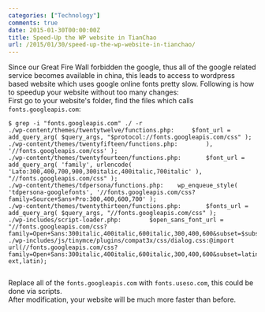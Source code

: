 ```yaml
---
categories: ["Technology"]
comments: true
date: 2015-01-30T00:00:00Z
title: Speed-Up the WP website in TianChao
url: /2015/01/30/speed-up-the-wp-website-in-tianchao/
---
```


Since our Great Fire Wall forbidden the google, thus all of the google related service becomes available in china, this leads to access to wordpress based website which uses google online fonts pretty slow. Following is how to speedup your website without too many changes:     
First go to your website's folder, find the files which calls `fonts.googleapis.com`:    

```
$ grep -i "fonts.googleapis.com" ./ -r
./wp-content/themes/twentytwelve/functions.php:		$font_url = add_query_arg( $query_args, "$protocol://fonts.googleapis.com/css" );
./wp-content/themes/twentyfifteen/functions.php:		), '//fonts.googleapis.com/css' );
./wp-content/themes/twentyfourteen/functions.php:		$font_url = add_query_arg( 'family', urlencode( 'Lato:300,400,700,900,300italic,400italic,700italic' ), "//fonts.googleapis.com/css" );
./wp-content/themes/tdpersona/functions.php:	wp_enqueue_style( 'tdpersona-googlefonts', '//fonts.googleapis.com/css?family=Source+Sans+Pro:300,400,600,700' );
./wp-content/themes/twentythirteen/functions.php:		$fonts_url = add_query_arg( $query_args, "//fonts.googleapis.com/css" );
./wp-includes/script-loader.php:		$open_sans_font_url = "//fonts.googleapis.com/css?family=Open+Sans:300italic,400italic,600italic,300,400,600&subset=$subsets";
./wp-includes/js/tinymce/plugins/compat3x/css/dialog.css:@import url(//fonts.googleapis.com/css?family=Open+Sans:300italic,400italic,600italic,300,400,600&subset=latin-ext,latin);


```
Replace all of the `fonts.googleapis.com` with `fonts.useso.com`, this could be done via scripts.   
After modification, your website will be much more faster than before.    
